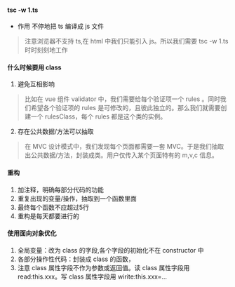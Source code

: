 #### tsc -w 1.ts
* 作用
不停地把 ts 编译成 js 文件
> 注意浏览器不支持 ts,在 html 中我们只能引入 js。所以我们需要 tsc -w 1.ts 时时刻刻地工作


#### 什么时候要用 class
1. 避免互相影响 
> 比如在 vue 组件 validator 中，我们需要给每个验证项一个 rules 。同时我们希望各个验证项的 rules 是可修改的，且彼此独立的。那么我们就需要创建一个 rulesClass，每个 rules 都是这个类的实例。
2. 存在公共数据/方法可以抽取
> 在 MVC 设计模式中，我们发现每个页面都需要一套 MVC。于是我们抽取出公共数据/方法，封装成类。用户仅传入某个页面特有的 m,v,c 信息。

#### 重构
1. 加注释，明确每部分代码的功能
2. 重复出现的变量/操作，抽取到一个函数里面
3. 最终每个函数不应超过5行
4. 重构是每天都要进行的

#### 使用面向对象优化
1. 全局变量：改为 class 的字段,各个字段的初始化不在 constructor 中
2. 各部分操作性代码：封装成 class 的函数，
3. 注意 class 属性字段不作为参数或返回值。读 class 属性字段用 read:this.xxx。写 class 属性字段用 wirite:this.xxx=...
